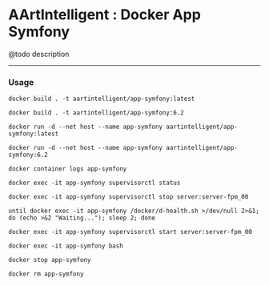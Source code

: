 # AArtIntelligent : Docker App Symfony

@todo description

---

### Usage

```shell
docker build . -t aartintelligent/app-symfony:latest
```

```shell
docker build . -t aartintelligent/app-symfony:6.2
```

```shell
docker run -d --net host --name app-symfony aartintelligent/app-symfony:latest
```

```shell
docker run -d --net host --name app-symfony aartintelligent/app-symfony:6.2
```

```shell
docker container logs app-symfony
```

```shell
docker exec -it app-symfony supervisorctl status
```

```shell
docker exec -it app-symfony supervisorctl stop server:server-fpm_00
```

```shell
until docker exec -it app-symfony /docker/d-health.sh >/dev/null 2>&1; do (echo >&2 "Waiting..."); sleep 2; done
```

```shell
docker exec -it app-symfony supervisorctl start server:server-fpm_00
```

```shell
docker exec -it app-symfony bash
```

```shell
docker stop app-symfony
```

```shell
docker rm app-symfony
```
